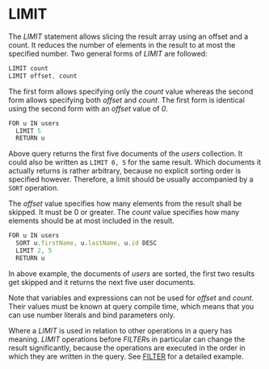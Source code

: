 LIMIT
=====

The *LIMIT* statement allows slicing the result array using an
offset and a count. It reduces the number of elements in the result to at most
the specified number. Two general forms of *LIMIT* are followed:

```js
LIMIT count
LIMIT offset, count
```

The first form allows specifying only the *count* value whereas the second form
allows specifying both *offset* and *count*. The first form is identical using
the second form with an *offset* value of *0*.

```js
FOR u IN users
  LIMIT 5
  RETURN u
```

Above query returns the first five documents of the *users* collection.
It could also be written as `LIMIT 0, 5` for the same result.
Which documents it actually returns is rather arbitrary, because no explicit
sorting order is specified however. Therefore, a limit should be usually
accompanied by a `SORT` operation.

The *offset* value specifies how many elements from the result shall be
skipped. It must be 0 or greater. The *count* value specifies how many
elements should be at most included in the result.

```js
FOR u IN users
  SORT u.firstName, u.lastName, u.id DESC
  LIMIT 2, 5
  RETURN u
```

In above example, the documents of *users* are sorted, the first two results
get skipped and it returns the next five user documents.

Note that variables and expressions can not be used for *offset* and *count*.
Their values must be known at query compile time, which means that you can
use number literals and bind parameters only.

Where a *LIMIT* is used in relation to other operations in a query has meaning.
*LIMIT* operations before *FILTER*s in particular can change the result
significantly, because the operations are executed in the order in which they
are written in the query. See [FILTER](Filter.md#order-of-operations) for a
detailed example.
 